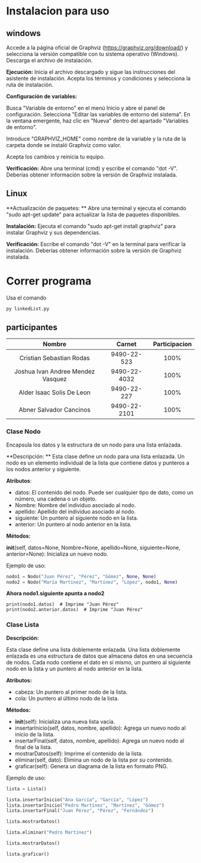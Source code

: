 # Instalacion para uso

## windows
Accede a la página oficial de Graphviz (https://graphviz.org/download/) y selecciona la versión compatible con tu sistema operativo (Windows). Descarga el archivo de instalación.

**Ejecución:** 
Inicia el archivo descargado y sigue las instrucciones del asistente de instalación. Acepta los términos y condiciones y selecciona la ruta de instalación.

**Configuración de variables:**

Busca "Variable de entorno" en el menú Inicio y abre el panel de configuración.
Selecciona "Editar las variables de entorno del sistema".
En la ventana emergente, haz clic en "Nueva" dentro del apartado "Variables de entorno".

Introduce "GRAPHVIZ_HOME" como nombre de la variable y la ruta de la carpeta donde se instaló Graphviz como valor.

Acepta los cambios y reinicia tu equipo.

**Verificación:** 
Abre una terminal (cmd) y escribe el comando "dot -V". Deberías obtener información sobre la versión de Graphviz instalada.

## Linux
**Actualización de paquetes:
** 
Abre una terminal y ejecuta el comando "sudo apt-get update" para actualizar la lista de paquetes disponibles.

**Instalación:**
Ejecuta el comando "sudo apt-get install graphviz" para instalar Graphviz y sus dependencias.

**Verificación:**
Escribe el comando "dot -V" en la terminal para verificar la instalación. Deberías obtener información sobre la versión de Graphviz instalada.

# Correr programa
Usa el comando 
```cmd
py linkedList.py
```

## participantes
|  Nombre | Carnet | Participacion  |
| :------------: | :------------: | :------------: |
| Cristian Sebastian Rodas | 9490-22-523| 100%   |
| Joshua Ivan Andree Mendez Vasquez | 9490-22-4032 | 100%   |
| Alder Isaac Solis De Leon | 9490-22-227 |  100%  |
| Abner Salvador Cancinos | 9490-22-2101 |  100%  |


### Clase Nodo
Encapsula los datos y la estructura de un nodo para una lista enlazada.

**Descripción:
**
Esta clase define un nodo para una lista enlazada. Un nodo es un elemento individual de la lista que contiene datos y punteros a los nodos anterior y siguiente.

**Atributos**:

- datos: El contenido del nodo. Puede ser cualquier tipo de dato, como un número, una cadena o un objeto.
- Nombre: Nombre del individuo asociado al nodo.
- apellido: Apellido del individuo asociado al nodo.
- siguiente: Un puntero al siguiente nodo en la lista.
- anterior: Un puntero al nodo anterior en la lista.

**Métodos:**

__init__(self, datos=None, Nombre=None, apellido=None, siguiente=None, anterior=None): Inicializa un nuevo nodo.

Ejemplo de uso:

```Python
nodo1 = Nodo("Juan Pérez", "Pérez", "Gómez", None, None)
nodo2 = Nodo("María Martínez", "Martínez", "López", nodo1, None)
```
**Ahora nodo1.siguiente apunta a nodo2**

```
print(nodo1.datos)  # Imprime "Juan Pérez"
print(nodo2.anterior.datos)  # Imprime "Juan Pérez"
```

### Clase Lista

**Descripción:**

Esta clase define una lista doblemente enlazada. Una lista doblemente enlazada es una estructura de datos que almacena datos en una secuencia de nodos. Cada nodo contiene el dato en sí mismo, un puntero al siguiente nodo en la lista y un puntero al nodo anterior en la lista.

**Atributos:**

- cabeza: Un puntero al primer nodo de la lista.
- cola: Un puntero al último nodo de la lista.

**Métodos:**

- __init__(self): Inicializa una nueva lista vacía.
- insertarInicio(self, datos, nombre, apellido): Agrega un nuevo nodo al inicio de la lista.
- insertarFinal(self, datos, nombre, apellido): Agrega un nuevo nodo al final de la lista.
- mostrarDatos(self): Imprime el contenido de la lista.
- eliminar(self, dato): Elimina un nodo de la lista por su contenido.
- graficar(self): Genera un diagrama de la lista en formato PNG.

Ejemplo de uso:

```Python
lista = Lista()

lista.insertarInicio("Ana García", "García", "López")
lista.insertarInicio("Pedro Martínez", "Martínez", "Gómez")
lista.insertarFinal("Juan Pérez", "Pérez", "Fernández")

lista.mostrarDatos()

lista.eliminar("Pedro Martínez")

lista.mostrarDatos()

lista.graficar()
```
